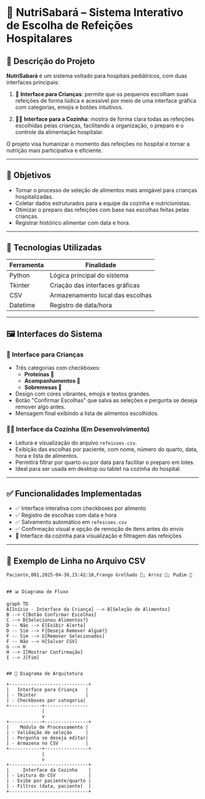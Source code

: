 # 🥗 NutriSabará – Sistema Interativo de Escolha de Refeições Hospitalares

## 📌 Descrição do Projeto

**NutriSabará** é um sistema voltado para hospitais pediátricos, com duas interfaces principais:

1. 👧 **Interface para Crianças**: permite que os pequenos escolham suas refeições de forma lúdica e acessível por meio de uma interface gráfica com categorias, emojis e botões intuitivos.

2. 👨‍🍳 **Interface para a Cozinha**: mostra de forma clara todas as refeições escolhidas pelas crianças, facilitando a organização, o preparo e o controle da alimentação hospitalar.

O projeto visa humanizar o momento das refeições no hospital e tornar a nutrição mais participativa e eficiente.

---

## 🎯 Objetivos

- Tornar o processo de seleção de alimentos mais amigável para crianças hospitalizadas.
- Coletar dados estruturados para a equipe da cozinha e nutricionistas.
- Otimizar o preparo das refeições com base nas escolhas feitas pelas crianças.
- Registrar histórico alimentar com data e hora.

---

## 🧰 Tecnologias Utilizadas

| Ferramenta | Finalidade |
|------------|------------|
| Python     | Lógica principal do sistema |
| Tkinter    | Criação das interfaces gráficas |
| CSV        | Armazenamento local das escolhas |
| Datetime   | Registro de data/hora |

---

## 🖼️ Interfaces do Sistema

### 👧 Interface para Crianças

- Três categorias com checkboxes:
  - **Proteínas 🍖**
  - **Acompanhamentos 🍚**
  - **Sobremesas 🍓**
- Design com cores vibrantes, emojis e textos grandes.
- Botão "Confirmar Escolhas" que salva as seleções e pergunta se deseja remover algo antes.
- Mensagem final exibindo a lista de alimentos escolhidos.

### 👨‍🍳 Interface da Cozinha (Em Desenvolvimento)

- Leitura e visualização do arquivo `refeicoes.csv`.
- Exibição das escolhas por paciente, com nome, número do quarto, data, hora e lista de alimentos.
- Permitirá filtrar por quarto ou por data para facilitar o preparo em lotes.
- Ideal para ser usada em desktop ou tablet na cozinha do hospital.

---

## ✅ Funcionalidades Implementadas

- ✅ Interface interativa com checkboxes por alimento
- ✅ Registro de escolhas com data e hora
- ✅ Salvamento automático em `refeicoes.csv`
- ✅ Confirmação visual e opção de remoção de itens antes do envio
- 🚧 Interface da cozinha para visualização e filtragem das refeições

---

## 💾 Exemplo de Linha no Arquivo CSV

```csv
Paciente,001,2025-04-30,15:42:10,Frango Grelhado 🍗; Arroz 🍚; Pudim 🍮


## 📊 Diagrama de Fluxo

graph TD
A[Início - Interface da Criança] --> B[Seleção de Alimentos]
B --> C[Botão Confirmar Escolhas]
C --> D{Selecionou Alimentos?}
D -- Não --> E[Exibir Alerta]
D -- Sim --> F{Deseja Remover Algum?}
F -- Sim --> G[Remover Selecionados]
F -- Não --> H[Salvar CSV]
G --> H
H --> I[Mostrar Confirmação]
I --> J[Fim]


## 🧱 Diagrama de Arquitetura

+-----------------------------+
|   Interface para Criança   |
| - Tkinter                  |
| - Checkboxes por categoria|
+------------+----------------
             |
             v
+------------+----------------+
|    Módulo de Processamento |
| - Validação de seleção     |
| - Pergunta se deseja editar|
| - Armazena no CSV          |
+------------+----------------+
             |
             v
+-----------------------------+
|     Interface da Cozinha    |
| - Leitura do CSV            |
| - Exibe por paciente/quarto |
| - Filtros (data, paciente)  |
+-----------------------------+


